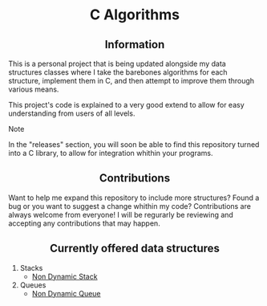 <h1 align="center">C Algorithms</h1>
<h2 align="center">Information</h1>

This is a personal project that is being updated alongside my data structures classes where I take the barebones algorithms for each structure, implement them in C, and then attempt to improve them through various means.

This project's code is explained to a very good extend to allow for easy understanding from users of all levels.

> [!NOTE]
> In the "releases" section, you will soon be able to find this repository turned into a C library, to allow for integration whithin your programs.

<h2 align="center">Contributions</h1>

Want to help me expand this repository to include more structures? Found a bug or you want to suggest a change whithin my code? Contributions are always welcome from everyone! I will be regurarly be reviewing and accepting any contributions that may happen.

<h2 align="center">Currently offered data structures</h1>

1. Stacks
   - [Non Dynamic Stack](/Stack.c)
2. Queues
   - [Non Dynamic Queue](/Queue.c)
